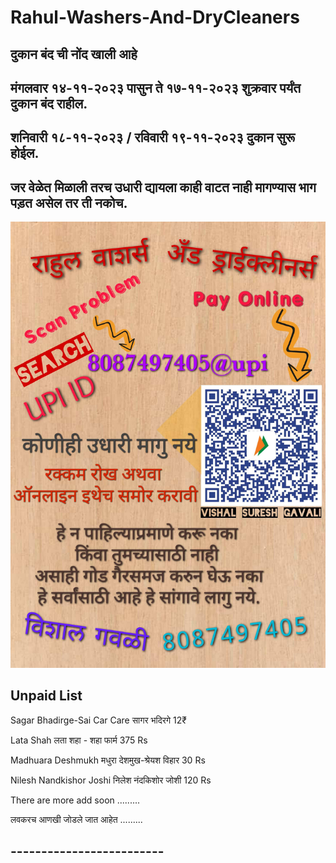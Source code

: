 # Rahul-Washers-And-DryCleaners

## **दुकान बंद ची नोंद खाली आहे**

## **मंगलवार १४-११-२०२३ पासुन ते १७-११-२०२३ शुक्रवार पर्यंत दुकान बंद राहील.**


## **शनिवारी १८-११-२०२३ / रविवारी १९-११-२०२३ दुकान सुरू होईल.**

## **जर वेळेत मिळाली तरच उधारी द्यायला काही वाटत नाही मागण्यास भाग पड़त असेल तर ती नकोच.**


![Udhari Image](2.jpg)


## **Unpaid List**

Sagar Bhadirge-Sai Car Care सागर भदिरगे 12₹

Lata Shah लता शहा - शहा फार्म 375 Rs

Madhuara Deshmukh मधुरा देशमुख-श्रेयश विहार 30 Rs

Nilesh Nandkishor Joshi निलेश नंदकिशोर जोशी 120 Rs

There are more add soon .........

लवकरच आणखी जोडले जात आहेत .........

## -------------------------

